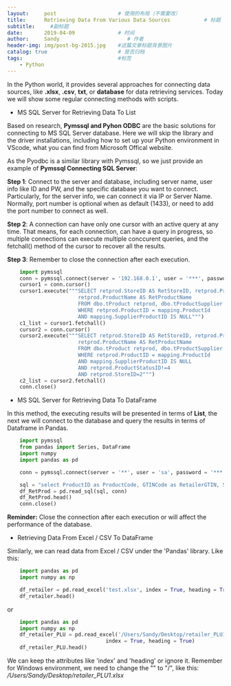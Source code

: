 ```yaml
---
layout:     post                    # 使用的布局（不需要改）
title:      Retrieving Data From Various Data Sources           # 标题 
subtitle:     #副标题
date:       2019-04-09              # 时间
author:     Sandy                      # 作者
header-img: img/post-bg-2015.jpg    #这篇文章标题背景图片
catalog: true                       # 是否归档
tags:                               #标签
    - Python
---
```



In the Python world, it provides several approaches for connecting data sources, like **.xlsx**, **.csv**, **txt**, or **database** for data retrieving services. Today we will show some regular connecting methods with scripts.

- MS SQL Server for Retrieving Data To List 

Based on research, **Pymssql and Pyhon ODBC** are the basic solutions for connecting to MS SQL Server database. Here we will skip the library and the driver installations, including how to set up your Python environment in VScode, what you can find from Microsoft Offical website. 

As the Pyodbc is a similar library with Pymssql, so we just provide an example of **Pymssql Connecting SQL Server**:

**Step 1**: Connect to the server and database, including server name, user info like ID and PW, and the specific database you want to connect. Particularly, for the server info, we can connect it via IP or Server Name. Normally, port number is optional when as default (1433), or need to add the port number to connect as well. 

**Step 2**: A connection can have only one cursor with an active query at any time. That means, for each connection, can have a query in progress, so multiple connections can execute multiple conccurent queries, and the fetchall() method of the cursor to recover all the results.

**Step 3**: Remember to close the connection after each execution.

```python
    import pymssql
    conn = pymssql.connect(server = '192.168.0.1', user = '***', password = '***', database = 'aaa')
    cursor1 = conn.cursor()
    cursor1.execute("""SELECT retprod.StoreID AS RetStoreID, retprod.ProductID AS RetProductID, 
                       retprod.ProductName AS RetProductName
                       FROM dbo.tProduct retprod, dbo.tProductSupplier mapping
                       WHERE retprod.ProductID = mapping.ProductId
                       AND mapping.SupplierProductID IS NULL""")
    c1_list = cursor1.fetchall()
    cursor2 = conn.cursor()
    cursor2.execute("""SELECT retprod.StoreID AS RetStoreID, retprod.ProductID AS RetProductID, 
                       retprod.ProductName AS RetProductName
                       FROM dbo.tProduct retprod, dbo.tProductSupplier mapping
                       WHERE retprod.ProductID = mapping.ProductId
                       AND mapping.SupplierProductID IS NULL
                       AND retprod.ProductStatusID!=4
                       AND retprod.StoreID=2""")
    c2_list = cursor2.fetchall()
    conn.close()
```

- MS SQL Server for Retrieving Data To DataFrame 

In this method, the executing results will be presented in terms of **List**, the next we will connect to the database and query the results in terms of Dataframe in Pandas.

```python
    import pymssql
    from pandas import Series, DataFrame
    import numpy
    import pandas as pd

    conn = pymssql.connect(server = '**', user = 'sa', password = '***', database = 'test')

    sql = "select ProductID as ProductCode, GTINCode as RetailerGTIN, SupplierName as RetSupplierName, SupplierProductCode as RetSupplierProductCode, ProductName as RetProductName, upper(ProductName) as RetProdName from dbo.BaysRetailer"    
    df_RetProd = pd.read_sql(sql, conn) 
    df_RetProd.head()
    conn.close()
```
**Reminder:** Close the connection after each execution or will affect the performance of the database. 

- Retrieving Data From Excel / CSV To DataFrame 

Similarly, we can read data from Excel / CSV under the 'Pandas' library. Like this:

```python
    import pandas as pd
    import numpy as np

    df_retailer = pd.read_excel('test.xlsx', index = True, heading = True)
    df_retailer.head()
```
or

```python
    import pandas as pd
    import numpy as np
    df_retailer_PLU = pd.read_excel('/Users/Sandy/Desktop/retailer_PLU1.xlsx', 
                                index = True, heading = True)
    df_retailer_PLU.head()
```

We can keep the attributes like 'index' and 'heading' or ignore it. Remember for Windows environment, we need to change the "\"  to  "/", like this: */Users/Sandy/Desktop/retailer_PLU1.xlsx*

